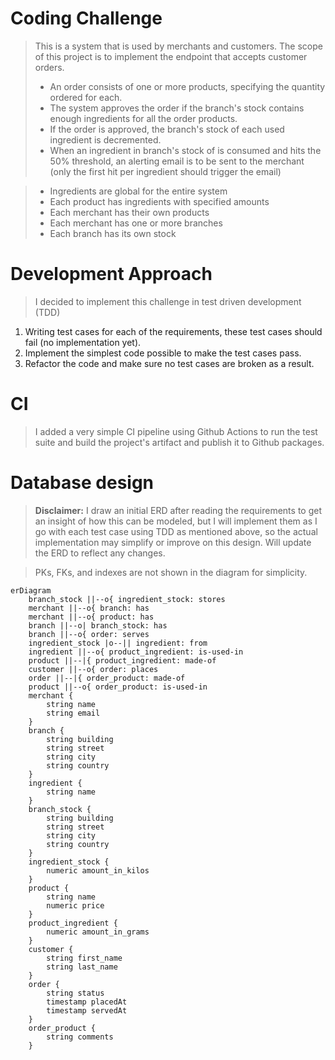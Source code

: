 # Coding Challenge

> This is a system that is used by merchants and customers.
> The scope of this project is to implement the endpoint that accepts customer orders.
> - An order consists of one or more products, specifying the quantity ordered for each.
> - The system approves the order if the branch's stock contains enough ingredients for all the order products.
> - If the order is approved, the branch's stock of each used ingredient is decremented.
> - When an ingredient in branch's stock of is consumed and hits the 50% threshold, 
> an alerting email is to be sent to the merchant (only the first hit per ingredient should trigger the email)

> - Ingredients are global for the entire system
> - Each product has ingredients with specified amounts
> - Each merchant has their own products
> - Each merchant has one or more branches
> - Each branch has its own stock

# Development Approach
> I decided to implement this challenge in test driven development (TDD)
1. Writing test cases for each of the requirements, these test cases should fail (no implementation yet).
2. Implement the simplest code possible to make the test cases pass.
3. Refactor the code and make sure no test cases are broken as a result.

# CI
> I added a very simple CI pipeline using Github Actions to run the test suite and build the project's artifact and publish it to Github packages.

# Database design
> **Disclaimer:** I draw an initial ERD after reading the requirements to get an insight of how this can be modeled,
> but I will implement them as I go with each test case using TDD as mentioned above, so the actual implementation may simplify or improve on this
> design. Will update the ERD to reflect any changes.

> PKs, FKs, and indexes are not shown in the diagram for simplicity.

```mermaid
erDiagram
    branch_stock ||--o{ ingredient_stock: stores
    merchant ||--o{ branch: has
    merchant ||--o{ product: has
    branch ||--o| branch_stock: has
    branch ||--o{ order: serves
    ingredient_stock |o--|| ingredient: from
    ingredient ||--o{ product_ingredient: is-used-in
    product ||--|{ product_ingredient: made-of
    customer ||--o{ order: places
    order ||--|{ order_product: made-of
    product ||--o{ order_product: is-used-in
    merchant {
        string name
        string email
    }
    branch {
        string building
        string street
        string city
        string country
    }
    ingredient {
        string name
    }
    branch_stock {
        string building
        string street
        string city
        string country
    }
    ingredient_stock {
        numeric amount_in_kilos
    }
    product {
        string name
        numeric price
    }
    product_ingredient {
        numeric amount_in_grams
    }
    customer {
        string first_name
        string last_name
    }
    order {
        string status
        timestamp placedAt
        timestamp servedAt
    }
    order_product {
        string comments
    }
```